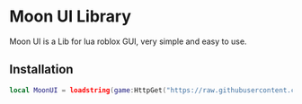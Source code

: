 # Moon UI Library

Moon UI is a Lib for lua roblox GUI, very simple and easy to use.

## Installation

```lua
local MoonUI = loadstring(game:HttpGet("https://raw.githubusercontent.com/AGTVoff/AllScript/refs/heads/main/MoonUI.lua"))()
